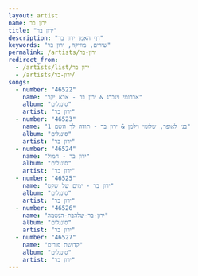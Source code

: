 ```yaml
---
layout: artist
name: ירון בר
title: "ירון בר"
description: "דף האמן ירון בר"
keywords: "שירים, מוזיקה, ירון בר"
permalink: /artists/ירון-בר
redirect_from:
  - /artists/list/ירון בר
  - /artists/ירון-בר/
songs:
  - number: "46522"
    name: "אברומי וינברג & ירון בר - אבא יקר"
    album: "סינגלים"
    artist: "ירון בר"
  - number: "46523"
    name: "בני לאופר, שלומי וילמן & ירון בר - תודה לך השם 1"
    album: "סינגלים"
    artist: "ירון בר"
  - number: "46524"
    name: "ירון בר - חמול"
    album: "סינגלים"
    artist: "ירון בר"
  - number: "46525"
    name: "ירון בר - ימים של שקט"
    album: "סינגלים"
    artist: "ירון בר"
  - number: "46526"
    name: "ירון-בר-שלהבת-הנשמה"
    album: "סינגלים"
    artist: "ירון בר"
  - number: "46527"
    name: "קדושת פורים"
    album: "סינגלים"
    artist: "ירון בר"
---
```

